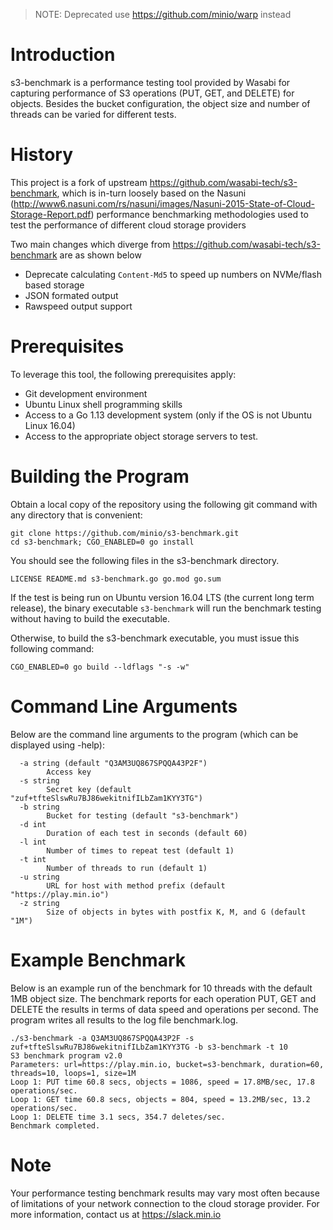 > NOTE: Deprecated use https://github.com/minio/warp instead

# Introduction
s3-benchmark is a performance testing tool provided by Wasabi for capturing performance of S3 operations (PUT, GET, and DELETE) for objects. Besides the bucket configuration, the object size and number of threads can be varied for different tests.

# History
This project is a fork of upstream https://github.com/wasabi-tech/s3-benchmark, which is in-turn loosely based on the Nasuni (http://www6.nasuni.com/rs/nasuni/images/Nasuni-2015-State-of-Cloud-Storage-Report.pdf) performance benchmarking methodologies used to test the performance of different cloud storage providers

Two main changes which diverge from https://github.com/wasabi-tech/s3-benchmark are as shown below

- Deprecate calculating `Content-Md5` to speed up numbers on NVMe/flash based storage
- JSON formated output
- Rawspeed output support

# Prerequisites
To leverage this tool, the following prerequisites apply:
* Git development environment
* Ubuntu Linux shell programming skills
* Access to a Go 1.13 development system (only if the OS is not Ubuntu Linux 16.04)
* Access to the appropriate object storage servers to test.

# Building the Program
Obtain a local copy of the repository using the following git command with any directory that is convenient:

```
git clone https://github.com/minio/s3-benchmark.git
cd s3-benchmark; CGO_ENABLED=0 go install
```

You should see the following files in the s3-benchmark directory.
```
LICENSE	README.md s3-benchmark.go go.mod go.sum
```

If the test is being run on Ubuntu version 16.04 LTS (the current long term release), the binary
executable `s3-benchmark` will run the benchmark testing without having to build the executable.

Otherwise, to build the s3-benchmark executable, you must issue this following command:
```
CGO_ENABLED=0 go build --ldflags "-s -w"
```

# Command Line Arguments
Below are the command line arguments to the program (which can be displayed using -help):

```
  -a string (default "Q3AM3UQ867SPQQA43P2F")
        Access key
  -s string
        Secret key (default "zuf+tfteSlswRu7BJ86wekitnifILbZam1KYY3TG")
  -b string
        Bucket for testing (default "s3-benchmark")
  -d int
        Duration of each test in seconds (default 60)
  -l int
        Number of times to repeat test (default 1)
  -t int
        Number of threads to run (default 1)
  -u string
        URL for host with method prefix (default "https://play.min.io")
  -z string
        Size of objects in bytes with postfix K, M, and G (default "1M")
```

# Example Benchmark
Below is an example run of the benchmark for 10 threads with the default 1MB object size.  The benchmark reports
for each operation PUT, GET and DELETE the results in terms of data speed and operations per second.  The program
writes all results to the log file benchmark.log.

```
./s3-benchmark -a Q3AM3UQ867SPQQA43P2F -s zuf+tfteSlswRu7BJ86wekitnifILbZam1KYY3TG -b s3-benchmark -t 10
S3 benchmark program v2.0
Parameters: url=https://play.min.io, bucket=s3-benchmark, duration=60, threads=10, loops=1, size=1M
Loop 1: PUT time 60.8 secs, objects = 1086, speed = 17.8MB/sec, 17.8 operations/sec.
Loop 1: GET time 60.8 secs, objects = 804, speed = 13.2MB/sec, 13.2 operations/sec.
Loop 1: DELETE time 3.1 secs, 354.7 deletes/sec.
Benchmark completed.
```

# Note
Your performance testing benchmark results may vary most often because of limitations of your network connection to the cloud storage provider.  For more information, contact us at https://slack.min.io

